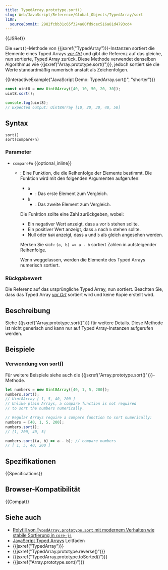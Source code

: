```yaml
---
title: TypedArray.prototype.sort()
slug: Web/JavaScript/Reference/Global_Objects/TypedArray/sort
l10n:
  sourceCommit: 2982fcbb31c65f324a80fd9cec516a81d4793cd4
---
```


{{JSRef}}

Die **`sort()`**-Methode von {{jsxref("TypedArray")}}-Instanzen sortiert die Elemente eines Typed Arrays _[vor Ort](https://de.wikipedia.org/wiki/In-place-Algorithmus)_ und gibt die Referenz auf das gleiche, nun sortierte, Typed Array zurück. Diese Methode verwendet denselben Algorithmus wie {{jsxref("Array.prototype.sort()")}}, jedoch sortiert sie die Werte standardmäßig numerisch anstatt als Zeichenfolgen.

{{InteractiveExample("JavaScript Demo: TypedArray.sort()", "shorter")}}

```js interactive-example
const uint8 = new Uint8Array([40, 10, 50, 20, 30]);
uint8.sort();

console.log(uint8);
// Expected output: Uint8Array [10, 20, 30, 40, 50]
```

## Syntax

```js-nolint
sort()
sort(compareFn)
```

### Parameter

- `compareFn` {{optional_inline}}

  - : Eine Funktion, die die Reihenfolge der Elemente bestimmt. Die Funktion wird mit den folgenden Argumenten aufgerufen:

    - `a`
      - : Das erste Element zum Vergleich.
    - `b`
      - : Das zweite Element zum Vergleich.

    Die Funktion sollte eine Zahl zurückgeben, wobei:

    - Ein negativer Wert anzeigt, dass `a` vor `b` stehen sollte.
    - Ein positiver Wert anzeigt, dass `a` nach `b` stehen sollte.
    - Null oder `NaN` anzeigt, dass `a` und `b` als gleich angesehen werden.

    Merken Sie sich: `(a, b) => a - b` sortiert Zahlen in aufsteigender Reihenfolge.

    Wenn weggelassen, werden die Elemente des Typed Arrays numerisch sortiert.

### Rückgabewert

Die Referenz auf das ursprüngliche Typed Array, nun sortiert. Beachten Sie, dass das Typed Array _[vor Ort](https://de.wikipedia.org/wiki/In-place-Algorithmus)_ sortiert wird und keine Kopie erstellt wird.

## Beschreibung

Siehe {{jsxref("Array.prototype.sort()")}} für weitere Details. Diese Methode ist nicht generisch und kann nur auf Typed Array-Instanzen aufgerufen werden.

## Beispiele

### Verwendung von sort()

Für weitere Beispiele siehe auch die {{jsxref("Array.prototype.sort()")}}-Methode.

```js
let numbers = new Uint8Array([40, 1, 5, 200]);
numbers.sort();
// Uint8Array [ 1, 5, 40, 200 ]
// Unlike plain Arrays, a compare function is not required
// to sort the numbers numerically.

// Regular Arrays require a compare function to sort numerically:
numbers = [40, 1, 5, 200];
numbers.sort();
// [1, 200, 40, 5]

numbers.sort((a, b) => a - b); // compare numbers
// [ 1, 5, 40, 200 ]
```

## Spezifikationen

{{Specifications}}

## Browser-Kompatibilität

{{Compat}}

## Siehe auch

- [Polyfill von `TypedArray.prototype.sort` mit modernem Verhalten wie stabile Sortierung in `core-js`](https://github.com/zloirock/core-js#ecmascript-typed-arrays)
- [JavaScript Typed Arrays](/de/docs/Web/JavaScript/Guide/Typed_arrays) Leitfaden
- {{jsxref("TypedArray")}}
- {{jsxref("TypedArray.prototype.reverse()")}}
- {{jsxref("TypedArray.prototype.toSorted()")}}
- {{jsxref("Array.prototype.sort()")}}
